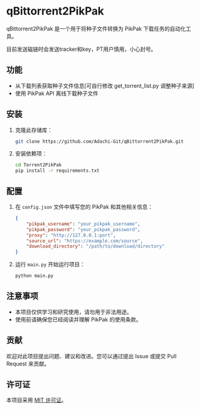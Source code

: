 # qBittorrent2PikPak

qBittorrent2PikPak 是一个用于将种子文件转换为 PikPak 下载任务的自动化工具。

目前发送磁链时会发送tracker和key，PT用户慎用，小心封号。

## 功能

- 从下载列表获取种子文件信息[可自行修改 get_torrent_list.py 调整种子来源]
- 使用 PikPak API 离线下载种子文件

## 安装

1. 克隆此存储库：

    ```bash
    git clone https://github.com/Adachi-Git/qBittorrent2PikPak.git
    ```

2. 安装依赖项：

    ```bash
    cd Torrent2PikPak
    pip install -r requirements.txt
    ```

## 配置

1. 在 `config.json` 文件中填写您的 PikPak 和其他相关信息：

    ```json
    {
        "pikpak_username": "your_pikpak_username",
        "pikpak_password": "your_pikpak_password",
        "proxy": "http://127.0.0.1:port",
        "source_url": "https://example.com/source",
        "download_directory": "/path/to/download/directory"
    }
    ```

2. 运行 `main.py` 开始运行项目：

    ```bash
    python main.py
    ```

## 注意事项

- 本项目仅供学习和研究使用，请勿用于非法用途。
- 使用前请确保您已经阅读并理解 PikPak 的使用条款。

## 贡献

欢迎对此项目提出问题、建议和改进。您可以通过提出 Issue 或提交 Pull Request 来贡献。

## 许可证

本项目采用 [MIT 许可证](LICENSE)。
